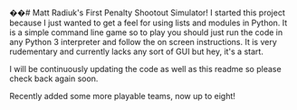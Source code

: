 ��#   M a t t   R a d i u k ' s   F i r s t   P e n a l t y   S h o o t o u t   S i m u l a t o r !  
  
 I   s t a r t e d   t h i s   p r o j e c t   b e c a u s e   I   j u s t   w a n t e d   t o   g e t   a   f e e l   f o r   u s i n g   l i s t s   a n d   m o d u l e s   i n   P y t h o n .  
  
 I t   i s   a   s i m p l e   c o m m a n d   l i n e   g a m e   s o   t o   p l a y   y o u   s h o u l d   j u s t   r u n   t h e   c o d e   i n   a n y   P y t h o n   3   i n t e r p r e t e r   a n d   f o l l o w   t h e   o n   s c r e e n   i n s t r u c t i o n s .    
 I t   i s   v e r y   r u d e m e n t a r y   a n d   c u r r e n t l y   l a c k s   a n y   s o r t   o f   G U I   b u t   h e y ,   i t ' s   a   s t a r t .  
  

 I   w i l l   b e   c o n t i n u o u s l y   u p d a t i n g   t h e   c o d e   a s   w e l l   a s   t h i s   r e a d m e   s o   p l e a s e   c h e c k   b a c k   a g a i n   s o o n .  

  Recently added some more playable teams, now up to eight!
 
